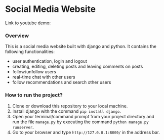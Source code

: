 # Social Media Website
Link to youtube demo:

### Overview
This is a social media website built with django and python. It contains the following functionalities:
* user authentication, login and logout
* creating, editing, deleting posts and leaving comments on posts
* follow/unfollow users
* real-time chat with other users
* follow recommendations and search other users 

### How to run the project?
1. Clone or download this repository to your local machine.
2. Install django with the command `pip install django`.
3. Open your terminal/command prompt from your project directory and run the file `manage.py` by executing the command `python manage.py runserver`.
4. Go to your browser and type `http://127.0.0.1:8000/` in the address bar.
